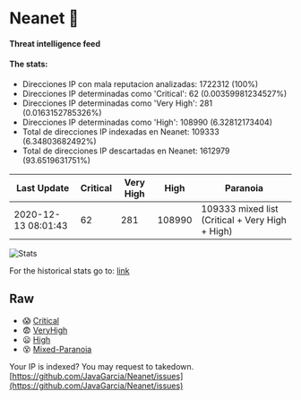 # Neanet :hocho:
#### Threat intelligence feed
#### The stats:

- Direcciones IP con mala reputacion analizadas: 1722312 (100%)
- Direcciones IP determinadas como 'Critical':  62 (0.00359981234527%)
- Direcciones IP determinadas como 'Very High':  281 (0.0163152785326%)
- Direcciones IP determinadas como 'High':  108990 (6.32812173404)
- Total de direcciones IP indexadas en Neanet:  109333 (6.34803682492%)
- Total de direcciones IP descartadas en Neanet:  1612979 (93.6519631751%)

| Last Update | Critical | Very High | High | Paranoia |
| --- | --- | --- | --- | --- |
| 2020-12-13 08:01:43 | 62 | 281 | 108990 | 109333 mixed list (Critical + Very High + High)|

![Stats](https://docs.google.com/spreadsheets/d/e/2PACX-1vSnaNMIXVabIpDJjufMlzH7poXnshF3mgd8Is1g9ytUEzVsP5my4Trn8f-xkoLLQ38xpL3HtmUexLo6/pubchart?oid=501124687&format=image)

For the historical stats go to: [link](/stats.csv)
## Raw
- :scream: [Critical](https://raw.githubusercontent.com/JavaGarcia/Neanet/master/blacklists/neanet_critical.txt)
- :fearful: [VeryHigh](https://raw.githubusercontent.com/JavaGarcia/Neanet/master/blacklists/neanet_veryHigh.txtt)
- :frowning: [High](https://raw.githubusercontent.com/JavaGarcia/Neanet/master/blacklists/neanet_high.txt)
- :dizzy_face: [Mixed-Paranoia](https://raw.githubusercontent.com/JavaGarcia/Neanet/master/blacklists/neanet_all.txt)


Your IP is indexed? You may request to takedown. [https://github.com/JavaGarcia/Neanet/issues](https://github.com/JavaGarcia/Neanet/issues)






















































































































































































































































































































































































































































































































































































































































































































































































































































































































































































































































































































































































































































































































































































































































































































































































































































































































































































































































































































































































































































































































































































































































































































































































































































































































































































































































































































































































































































